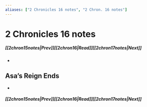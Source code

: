 ```yaml
---
aliases: ["2 Chronicles 16 notes", "2 Chron. 16 notes"]
---
```

# 2 Chronicles 16 notes
##### <span class=arrow-left></span>[[2chron15notes|Prev]]<span class=navigation-separator></span>[[2chron16|Read]]<span class=navigation-separator></span>[[2chron17notes|Next]]<span class=arrow-right></span>
- 
## Asa’s Reign Ends
- 
##### <span class=arrow-left></span>[[2chron15notes|Prev]]<span class=navigation-separator></span>[[2chron16|Read]]<span class=navigation-separator></span>[[2chron17notes|Next]]<span class=arrow-right></span>